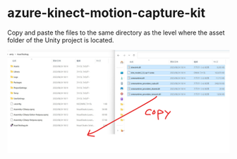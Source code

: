 # azure-kinect-motion-capture-kit

Copy and paste the files to the same directory as the level where the asset folder of the Unity project is located.


![place](https://github.com/yumenoshingo/azure-kinect-motion-capture-kit/blob/main/required-files/add-files.png)
